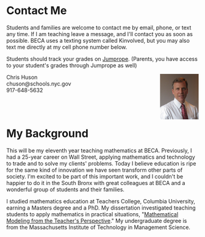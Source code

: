 # Contact Me
Students and families are welcome to contact me by email, phone, or text any time. If I am teaching leave a message, and I'll contact you as soon as possible. BECA uses a texting system called Kinvolved, but you may also text me directly at my cell phone number below.

Students should track your grades on [Jumprope](https://jumpro.pe). (Parents, you have access to your student's grades through Jumprope as well)

<div style="width: 100%; height: 100px;">
    <div style="width: 50%; float: left;"> 
        Chris Huson  <br> chuson@schools.nyc.gov   <br> 917-648-5632
    </div>
    <div style="margin-left: 80%; height: 150px; "> 
        <img src="./images/Chris_Huson-.jpg">
    </div>
</div>

# My Background
This will be my eleventh year teaching mathematics at BECA. Previously, I had a 25-year career on Wall Street, applying mathematics and technology to trade and to solve my clients' problems. Today I believe education is ripe for the same kind of innovation we have seen transform other parts of society. I'm excited to be part of this important work, and I couldn't be happier to do it in the South Bronx with great colleagues at BECA and a wonderful group of students and their families. 

I studied mathematics education at Teachers College, Columbia University, earning a Masters degree and a PhD. My dissertation investigated teaching students to apply mathematics in practical situations, "[Mathematical Modeling from the Teacher's Perspective](https://academiccommons.columbia.edu/doi/10.7916/D82N529Z)." My undergraduate degree is from the Massachusetts Institute of Technology in Management Science.